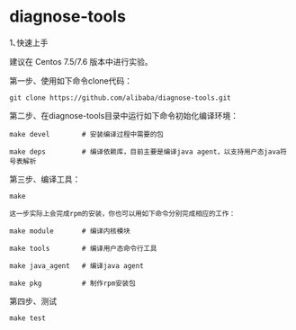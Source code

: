 # diagnose-tools

1､快速上手

  建议在 Centos 7.5/7.6 版本中进行实验。

  第一步、使用如下命令clone代码：

    git clone https://github.com/alibaba/diagnose-tools.git
    
  第二步、在diagnose-tools目录中运行如下命令初始化编译环境：
  
    make devel        # 安装编译过程中需要的包
    
    make deps         # 编译依赖库，目前主要是编译java agent，以支持用户态java符号表解析
    
  第三步、编译工具：
  
    make
    
    这一步实际上会完成rpm的安装，你也可以用如下命令分别完成相应的工作：
    
    make module       # 编译内核模块
    
    make tools        # 编译用户态命令行工具
    
    make java_agent   # 编译java agent
    
    make pkg          # 制作rpm安装包
    
  第四步、测试
  
    make test
    
